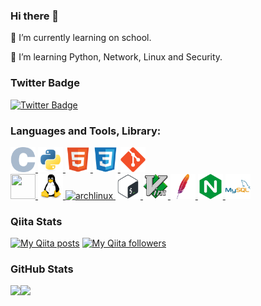 ### Hi there 👋

<!--
**nakayumc0278/nakayumc0278** is a ✨ _special_ ✨ repository because its `README.md` (this file) appears on your GitHub profile.

Here are some ideas to get you started:

- 👯 I’m looking to collaborate on ...
- 🤔 I’m looking for help with ...
- 💬 Ask me about ...
- 📫 How to reach me: ...
- 😄 Pronouns: ...
- ⚡ Fun fact: ...
-->

<p> 🔭 I’m currently learning on school.</p>
<p> 🌱 I’m learning Python, Network, Linux and Security.</p>


### Twitter Badge
[![Twitter Badge](https://img.shields.io/badge/-@nakayumc0278-1ca0f1?style=flat-square&labelColor=1ca0f1&logo=twitter&logoColor=white&link=https://twitter.com/nakayumc0278)](https://twitter.com/nakayumc0278)

### Languages and Tools, Library:
<a href="https://www.cprogramming.com/" target="_blank">
    <img src="https://raw.githubusercontent.com/devicons/devicon/master/icons/c/c-original.svg" alt="c" width="40" height="40"/>
</a>
<a href="https://www.python.org" target="_blank">
    <img src="https://raw.githubusercontent.com/devicons/devicon/master/icons/python/python-original.svg" alt="python" width="40" height="40"/>
</a> 
<a href="https://www.w3.org/html/" target="_blank">
    <img src="https://raw.githubusercontent.com/devicons/devicon/master/icons/html5/html5-original.svg" alt="html5" width="40" height="40"/>
</a>
<a href="https://www.w3schools.com/css/" target="_blank">
    <img src="https://raw.githubusercontent.com/devicons/devicon/master/icons/css3/css3-original.svg" alt="css3" width="40" height="40"/>
</a>
<a href="https://git-scm.com/" target="_blank">
    <img src="https://raw.githubusercontent.com/devicons/devicon/master/icons/git/git-original.svg" alt="git" width="40" height="40"/>
</a> <br>
<a href="https://azure.microsoft.com/" target="_blank">
    <img src="https://cdn.worldvectorlogo.com/logos/azure-1.svg" width="40" height="40"/>
</a>
<a href="https://en.wikipedia.org/wiki/Linux" target="_blank">
    <img src="https://raw.githubusercontent.com/devicons/devicon/master/icons/linux/linux-original.svg" alt="linux" width="40" height="40"/>
</a>
<a href="https://archlinux.org/" target="_blank">
    <img src="https://cdn.worldvectorlogo.com/logos/arch-linux-logo.svg" alt="archlinux" width="40" height="40"/>
</a>
<a href="https://www.gnu.org/software/bash/" target="_blank">
    <img src="https://raw.githubusercontent.com/devicons/devicon/master/icons/bash/bash-original.svg" alt="bash" width="40" height="40"/>
</a>
<a href="http://www.vim.org/" target="_blank">
    <img src="https://raw.githubusercontent.com/devicons/devicon/master/icons/vim/vim-original.svg" alt="vim" width="40" height="40"/>
</a>
<a href="https://www.apache.org/" target="_blank">
    <img src="https://raw.githubusercontent.com/devicons/devicon/master/icons/apache/apache-original.svg" alt="apache" width="40" height="40"/>
</a>
<a href="https://www.nginx.com/" target="_blank">
    <img src="https://raw.githubusercontent.com/devicons/devicon/master/icons/nginx/nginx-original.svg" alt="nginx" width="40" height="40"/>
</a>
<a href="https://www.mysql.com/" target="_blank">
    <img src="https://raw.githubusercontent.com/devicons/devicon/master/icons/mysql/mysql-original-wordmark.svg" alt="MySQL" width="40" height="40"/>
</a>

### Qiita Stats
[![My Qiita posts](https://qiita-badge.apiapi.app/s/nakayumc0278/posts.svg)](http://qiita.com/nakayumc0278)
[![My Qiita followers](https://qiita-badge.apiapi.app/s/nakayumc0278/followers.svg)](http://qiita.com/nakayumc0278)

### GitHub Stats
<div>
   <img align="left" src="https://github-status.nakayumc0278.vercel.app/api?username=nakayumc0278&show_icons=true&theme=gruvbox" />
</div>
<div>
  <img src="https://github-profile-trophy.vercel.app/?username=nakayumc0278&theme=onedark" />
</div>
